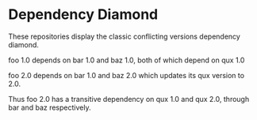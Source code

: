 # Dependency Diamond

These repositories display the classic conflicting versions dependency
diamond.

foo 1.0 depends on bar 1.0 and baz 1.0, both of which depend on qux
1.0

foo 2.0 depends on bar 1.0 and baz 2.0 which updates its qux version
to 2.0.

Thus foo 2.0 has a transitive dependency on qux 1.0 and qux 2.0,
through bar and baz respectively.
